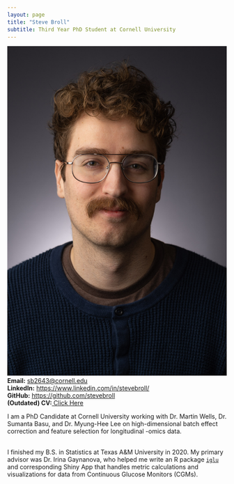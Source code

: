 ```yaml
---
layout: page
title: "Steve Broll"
subtitle: Third Year PhD Student at Cornell University
---
```


<div class="row">
  <div class="col-md-4" markdown="1"><a class="thumb">
  <img src="assets/img/headshot.jpg" class="center-block"/></a>
  </div>
<div class="row">
  <div class="col-md-6" markdown="1">
 <strong>Email:</strong> <a href="mailto:sb2643@cornell.edu">sb2643@cornell.edu</a> <br>
<strong>LinkedIn:</strong> <a href="https://www.linkedin.com/in/stevebroll/">https://www.linkedin.com/in/stevebroll/</a> <br>
<strong>GitHub:</strong> <a href="https://github.com/stevebroll/">https://github.com/stevebroll</a> <br>
<strong>(Outdated) CV:</strong><a href="/img/BrollCV.pdf"> Click Here </a>
  </div>
</div>

I am a PhD Candidate at Cornell University working with Dr. Martin Wells, Dr. Sumanta Basu, and Dr. Myung-Hee Lee on high-dimensional batch effect correction and feature selection for longitudinal -omics data. <br> <br>

I finished my B.S. in Statistics at Texas A&M University in 2020. My primary advisor was Dr. Irina Gaynanova, who helped me write an R package [`iglu`](https://cran.r-project.org/package=iglu) and corresponding Shiny App that handles metric calculations and visualizations for data from Continuous Glucose Monitors (CGMs). 
<br/> <br/> 
